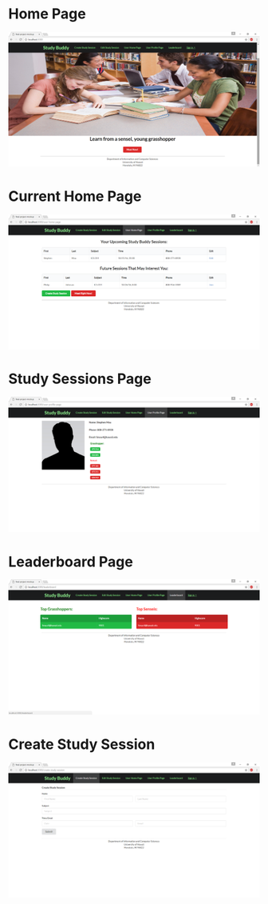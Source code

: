 # Home Page

![](https://github.com/Smau4/final-project-mockup/blob/master/doc/home.png)

# Current Home Page

![](https://github.com/Smau4/final-project-mockup/blob/master/doc/userprofile.png)

# Study Sessions Page

![](https://github.com/Smau4/final-project-mockup/blob/master/doc/userhome.png)

# Leaderboard Page

![](https://github.com/Smau4/final-project-mockup/blob/master/doc/leaderboard.png)

# Create Study Session

![](https://github.com/Smau4/final-project-mockup/blob/master/doc/createsession.png)


